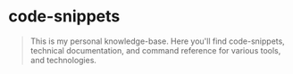 # code-snippets

> This is my personal knowledge-base. Here you'll find code-snippets,
technical documentation, and command reference for various tools, and technologies.
